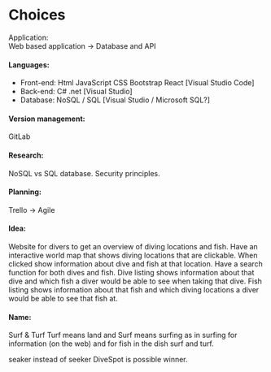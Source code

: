 # Choices 
Application: 	
Web based application ->  Database and API
#### Languages: 
-	Front-end: 	Html	JavaScript	CSS Bootstrap	React	[Visual Studio Code]
-	Back-end: 	C#	.net			[Visual Studio]
-	Database: 	NoSQL	/   SQL				[Visual Studio / Microsoft SQL?]
#### Version management:
GitLab 
#### Research:
NoSQL vs SQL database.
Security principles.
#### Planning: 	
Trello ->  Agile 
#### Idea:
Website for divers to get an overview of diving locations and fish. 
Have an interactive world map that shows diving locations that are clickable. When clicked show information about dive and fish at that location. 
Have a search function for both dives and fish. Dive listing shows information about that dive and which fish a diver would be able to see when taking that dive. Fish listing shows information about that fish and which diving locations a diver would be able to see that fish at.
#### Name:
Surf & Turf
Turf means land and Surf means surfing as in surfing for information (on the web) and  for fish in the dish surf and turf.
 
seaker instead of seeker
DiveSpot is possible winner.
